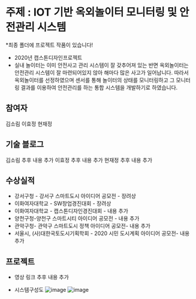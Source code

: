 # 주제 : IOT 기반 옥외놀이터 모니터링 및 안전관리 시스템
*최종 폴더에 프로젝트 작품이 있습니다!
* 2020년 캡스톤디자인프로젝트
* 실내 놀이터는 이미 안전사고 관리 시스템이 잘 갖추어져 있는 반면 옥외놀이터는 안전관리 시스템이 잘 마련되어있지 않아 해마다 많은 사고가 일어납니다. 따라서 옥외놀이터를 선정하였으며 센서를 통해 놀이터의 상태를 모니터링하고 그 모니터링 결과를 이용하여 안전관리를 하는 통합 시스템을 개발하기로 하였습니다. 

## 참여자
김소림 이효정 현재정
  
## 기술 블로그
김소림 추후 내용 추가
이효정 추후 내용 추가
현재정 추후 내용 추가

## 수상실적
* 강서구청 - 강서구 스마트도시 아이디어 공모전 - 장려상
* 이화여자대학교 - SW창업경진대회 - 장려상
* 이화여자대학교 - 캡스톤디자인경진대회 - 내용 추가
* 양천구청-양천구 스마트시티 아이디어 공모전 - 내용 추가
* 관악구청- 관악구 스마트도시 정책 아이디어 공모전- 내용 추가
* 서울시, (사)대한국토도시기획학회 - 2020 시민 도시계획 아이디어 공모전- 내용 추가

## 프로젝트
* 영상 링크
추후 내용 추가

* 시스템구성도
![image](https://user-images.githubusercontent.com/55250126/98443438-953e8400-214e-11eb-80d9-a6df05f444f0.png)
![image](https://user-images.githubusercontent.com/55250126/98443834-68d83700-2151-11eb-9df6-d5aea50cded7.png)

